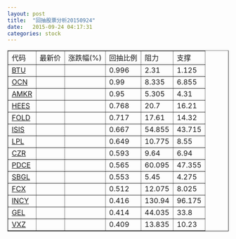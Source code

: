 ```yaml
---
layout: post
title:  "回抽股票分析20150924"
date:   2015-09-24 04:17:31
categories: stock
---
```

<script type="text/javascript">
var stockList = []
stockList.push('gb_btu');
stockList.push('gb_ocn');
stockList.push('gb_amkr');
stockList.push('gb_hees');
stockList.push('gb_fold');
stockList.push('gb_isis');
stockList.push('gb_lpl');
stockList.push('gb_czr');
stockList.push('gb_pdce');
stockList.push('gb_sbgl');
stockList.push('gb_fcx');
stockList.push('gb_incy');
stockList.push('gb_gel');
stockList.push('gb_vxz');
</script>
<table border="1">
 <tr>
 <td>代码</td>
 <td>最新价</td>
 <td>涨跌幅(%)</td>
 <td>回抽比例</td>
 <td>阻力</td>
 <td>支撑</td>
</tr>
  <tr id="btu">
  <td><a href="http://stock.finance.sina.com.cn/usstock/quotes/BTU.html" target="_blank">BTU</a></td><td></td><td></td><td>0.996</td><td>2.31</td><td>1.125</td></tr>
  <tr id="ocn">
  <td><a href="http://stock.finance.sina.com.cn/usstock/quotes/OCN.html" target="_blank">OCN</a></td><td></td><td></td><td>0.99</td><td>8.335</td><td>6.855</td></tr>
  <tr id="amkr">
  <td><a href="http://stock.finance.sina.com.cn/usstock/quotes/AMKR.html" target="_blank">AMKR</a></td><td></td><td></td><td>0.95</td><td>5.305</td><td>4.31</td></tr>
  <tr id="hees">
  <td><a href="http://stock.finance.sina.com.cn/usstock/quotes/HEES.html" target="_blank">HEES</a></td><td></td><td></td><td>0.768</td><td>20.7</td><td>16.21</td></tr>
  <tr id="fold">
  <td><a href="http://stock.finance.sina.com.cn/usstock/quotes/FOLD.html" target="_blank">FOLD</a></td><td></td><td></td><td>0.717</td><td>17.61</td><td>14.32</td></tr>
  <tr id="isis">
  <td><a href="http://stock.finance.sina.com.cn/usstock/quotes/ISIS.html" target="_blank">ISIS</a></td><td></td><td></td><td>0.667</td><td>54.855</td><td>43.715</td></tr>
  <tr id="lpl">
  <td><a href="http://stock.finance.sina.com.cn/usstock/quotes/LPL.html" target="_blank">LPL</a></td><td></td><td></td><td>0.649</td><td>10.775</td><td>8.55</td></tr>
  <tr id="czr">
  <td><a href="http://stock.finance.sina.com.cn/usstock/quotes/CZR.html" target="_blank">CZR</a></td><td></td><td></td><td>0.593</td><td>9.64</td><td>6.94</td></tr>
  <tr id="pdce">
  <td><a href="http://stock.finance.sina.com.cn/usstock/quotes/PDCE.html" target="_blank">PDCE</a></td><td></td><td></td><td>0.565</td><td>60.095</td><td>47.355</td></tr>
  <tr id="sbgl">
  <td><a href="http://stock.finance.sina.com.cn/usstock/quotes/SBGL.html" target="_blank">SBGL</a></td><td></td><td></td><td>0.553</td><td>5.45</td><td>4.275</td></tr>
  <tr id="fcx">
  <td><a href="http://stock.finance.sina.com.cn/usstock/quotes/FCX.html" target="_blank">FCX</a></td><td></td><td></td><td>0.512</td><td>12.075</td><td>8.025</td></tr>
  <tr id="incy">
  <td><a href="http://stock.finance.sina.com.cn/usstock/quotes/INCY.html" target="_blank">INCY</a></td><td></td><td></td><td>0.416</td><td>130.94</td><td>96.175</td></tr>
  <tr id="gel">
  <td><a href="http://stock.finance.sina.com.cn/usstock/quotes/GEL.html" target="_blank">GEL</a></td><td></td><td></td><td>0.414</td><td>44.035</td><td>33.8</td></tr>
  <tr id="vxz">
  <td><a href="http://stock.finance.sina.com.cn/usstock/quotes/VXZ.html" target="_blank">VXZ</a></td><td></td><td></td><td>0.409</td><td>13.835</td><td>10.23</td></tr>
</table>
